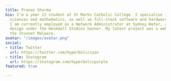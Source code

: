 ```yaml
---
title: Pranav Sharma
bio: I’m a year 12 student at St Marks Catholic College. I specialise in theoretical
  sciences and mathematics, as well as full-stack software and hardware development.
  I am currently employed as a Network Administrator at Sydney Water, and do graphics
  design under the Heimdall Studios banner. My latest project was a website analyzing
  the Stuxnet Malware.
avatar: "/images/avatar.png"
social:
- title: Twitter
  url: https://twitter.com/hyperboliccyan
- title: Instagram
  url: https://instagram.com/hyperbolicpurple
featured: true

---
```

